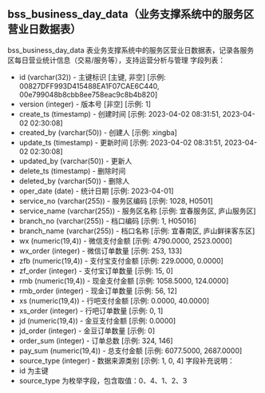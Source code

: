 ## bss_business_day_data（业务支撑系统中的服务区营业日数据表）
bss_business_day_data 表业务支撑系统中的服务区营业日数据表，记录各服务区每日营业统计信息（交易/服务等），支持运营分析与管理
字段列表：
- id (varchar(32)) - 主键标识 [主键, 非空] [示例: 00827DFF993D415488EA1F07CAE6C440, 00e799048b8cbb8ee758eac9c8b4b820]
- version (integer) - 版本号 [非空] [示例: 1]
- create_ts (timestamp) - 创建时间 [示例: 2023-04-02 08:31:51, 2023-04-02 02:30:08]
- created_by (varchar(50)) - 创建人 [示例: xingba]
- update_ts (timestamp) - 更新时间 [示例: 2023-04-02 08:31:51, 2023-04-02 02:30:08]
- updated_by (varchar(50)) - 更新人
- delete_ts (timestamp) - 删除时间
- deleted_by (varchar(50)) - 删除人
- oper_date (date) - 统计日期 [示例: 2023-04-01]
- service_no (varchar(255)) - 服务区编码 [示例: 1028, H0501]
- service_name (varchar(255)) - 服务区名称 [示例: 宜春服务区, 庐山服务区]
- branch_no (varchar(255)) - 档口编码 [示例: 1, H05016]
- branch_name (varchar(255)) - 档口名称 [示例: 宜春南区, 庐山鲜徕客东区]
- wx (numeric(19,4)) - 微信支付金额 [示例: 4790.0000, 2523.0000]
- wx_order (integer) - 微信订单数量 [示例: 253, 133]
- zfb (numeric(19,4)) - 支付宝支付金额 [示例: 229.0000, 0.0000]
- zf_order (integer) - 支付宝订单数量 [示例: 15, 0]
- rmb (numeric(19,4)) - 现金支付金额 [示例: 1058.5000, 124.0000]
- rmb_order (integer) - 现金订单数量 [示例: 56, 12]
- xs (numeric(19,4)) - 行吧支付金额 [示例: 0.0000, 40.0000]
- xs_order (integer) - 行吧订单数量 [示例: 0, 1]
- jd (numeric(19,4)) - 金豆支付金额 [示例: 0.0000]
- jd_order (integer) - 金豆订单数量 [示例: 0]
- order_sum (integer) - 订单总数 [示例: 324, 146]
- pay_sum (numeric(19,4)) - 总支付金额 [示例: 6077.5000, 2687.0000]
- source_type (integer) - 数据来源类别 [示例: 1, 0, 4]
字段补充说明：
- id 为主键
- source_type 为枚举字段，包含取值：0、4、1、2、3